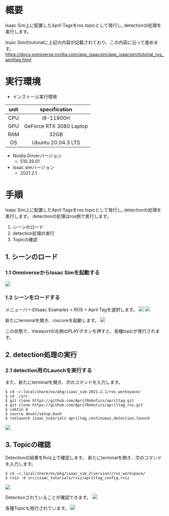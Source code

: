 # 概要
Isaac Sim上に配置したApril Tagsをros topicとして発行し, detectionの処理を実行します。

Issac Simのtutorialに上記の内容が記載されており、この内容に沿って進めます。
https://docs.omniverse.nvidia.com/app_isaacsim/app_isaacsim/tutorial_ros_apriltag.html

# 実行環境

- インストール実行環境

| unit       |       specification | 
|:-----------------:|:------------------:|
| CPU         | i9-11900H |  
| GPU         | GeForce RTX 3080 Laptop|  
| RAM         | 32GB | 
| OS         | Ubuntu 20.04.3 LTS  |

- Nvidia Driverバージョン
   - 510.39.01
- Issac simバージョン
   - 2021.2.1


# 手順
Isaac Sim上に配置したApril Tagsをros topicとして発行し, detectionの処理を実行します。
detectionの処理はros側で実行します。

1. シーンのロード
2. detection処理の実行
3. Topicの確認

## 1. シーンのロード
### 1.1 OmniverseからIssac Simを起動する
![](https://storage.googleapis.com/zenn-user-upload/a1927915e055-20220213.png)

### 1.2 シーンをロードする
メニューバーのIsaac Examples > ROS > April Tagを選択します。
![](https://storage.googleapis.com/zenn-user-upload/ac7ea9d3e0ec-20220406.png)
![](https://storage.googleapis.com/zenn-user-upload/b1bc72c9bca0-20220406.png)

新たにterminalを開き、roscoreを起動します。
![](https://storage.googleapis.com/zenn-user-upload/79954c2c4a9e-20220406.png)

この状態で、Viewportの左側のPLAYボタンを押すと、各種topicが発行されます。

## 2. detection処理の実行
### 2.1 detection用のLaunchを実行する

また、新たにterminalを開き、次のコマンドを入力します。

~~~ bash:shell
$ cd ~/.local/share/ov/pkg/isaac_sim-2021.2.1/ros_workspace/
$ cd ./src
$ git clone https://github.com/AprilRobotics/apriltag.git   
$ git clone https://github.com/AprilRobotics/apriltag_ros.git 
$ caktin b
$ source devel/setup.bash
$ roslaunch isaac_tutorials apriltag_continuous_detection.launch
~~~
![](https://storage.googleapis.com/zenn-user-upload/65c995e1ebeb-20220406.png)

## 3. Topicの確認
Detectionの結果をRviz上で確認します。
新たにterminalを開き、次のコマンドを入力します。

~~~ bash:shell
$ cd ~/.local/share/ov/pkg/isaac_sim_2(version)/ros_workspace/
$ rviz -d src/isaac_tutorials/rviz/apriltag_config.rviz
~~~
![](https://storage.googleapis.com/zenn-user-upload/6b0883a9c126-20220406.png)

Detectionされていることが確認できます。
![](https://storage.googleapis.com/zenn-user-upload/256840d8f75c-20220406.png)

各種Topicも発行されています。
![](https://storage.googleapis.com/zenn-user-upload/26d19db89aa2-20220406.png)





